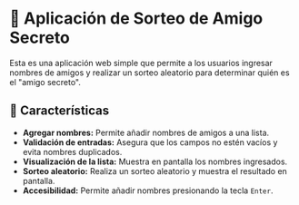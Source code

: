 # 🎉 Aplicación de Sorteo de Amigo Secreto

Esta es una aplicación web simple que permite a los usuarios ingresar nombres de amigos y realizar un sorteo aleatorio para determinar quién es el "amigo secreto".

## 🚀 Características

- **Agregar nombres:** Permite añadir nombres de amigos a una lista.
- **Validación de entradas:** Asegura que los campos no estén vacíos y evita nombres duplicados.
- **Visualización de la lista:** Muestra en pantalla los nombres ingresados.
- **Sorteo aleatorio:** Realiza un sorteo aleatorio y muestra el resultado en pantalla.
- **Accesibilidad:** Permite añadir nombres presionando la tecla `Enter`.
